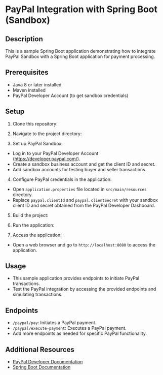 # PayPal Integration with Spring Boot (Sandbox)

## Description
This is a sample Spring Boot application demonstrating how to integrate PayPal Sandbox with a Spring Boot application for payment processing.

## Prerequisites
- Java 8 or later installed
- Maven installed
- PayPal Developer Account (to get sandbox credentials)

## Setup
1. Clone this repository: 
2. Navigate to the project directory:

3. Set up PayPal Sandbox:
- Log in to your PayPal Developer Account (https://developer.paypal.com/).
- Create a sandbox business account and get the client ID and secret.
- Add sandbox accounts for testing buyer and seller transactions.

4. Configure PayPal credentials in the application:
- Open `application.properties` file located in `src/main/resources` directory.
- Replace `paypal.clientId` and `paypal.clientSecret` with your sandbox client ID and secret obtained from the PayPal Developer Dashboard.

5. Build the project:

6. Run the application:

7. Access the application:
- Open a web browser and go to `http://localhost:8080` to access the application.

## Usage
- This sample application provides endpoints to initiate PayPal transactions.
- Test the PayPal integration by accessing the provided endpoints and simulating transactions.

## Endpoints
- `/paypal/pay`: Initiates a PayPal payment.
- `/paypal/execute-payment`: Executes a PayPal payment.
- Add more endpoints as needed for specific PayPal functionality.

## Additional Resources
- [PayPal Developer Documentation](https://developer.paypal.com/docs)
- [Spring Boot Documentation](https://spring.io/projects/spring-boot)


